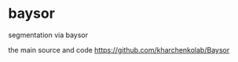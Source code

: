 # baysor
segmentation via baysor

the main source and code
https://github.com/kharchenkolab/Baysor



